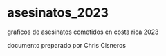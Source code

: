 # asesinatos_2023
graficos de asesinatos cometidos en costa rica 2023

documento preparado por Chris Cisneros
